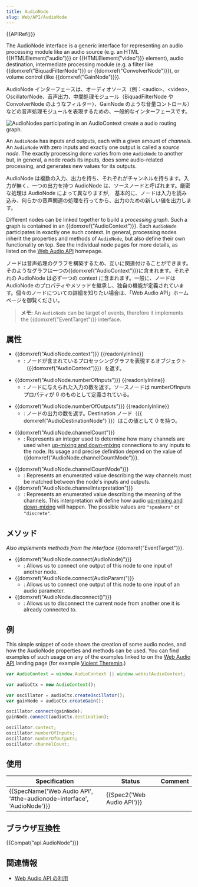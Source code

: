 ```yaml
---
title: AudioNode
slug: Web/API/AudioNode
---
```


{{APIRef()}}

The AudioNode interface is a generic interface for representing an audio processing module like an audio source (e.g. an HTML {{HTMLElement("audio")}} or {{HTMLElement("video")}} element), audio destination, intermediate processing module (e.g. a filter like {{domxref("BiquadFilterNode")}} or {{domxref("ConvolverNode")}}), or volume control (like {{domxref("GainNode")}}).

AudioNode インターフェースは、オーディオソース（例：\<audio>、\<video>, OscillatorNode、音声出力、中間処理モジュール（BiquadFilterNode や ConvolverNode のようなフィルター）、GainNode のような音量コントロール）などの音声処理モジュールを表現するための、一般的なインターフェースです。

![AudioNodes participating in an AudioContext create a audio routing graph.](WebAudioBasics.png)

An `AudioNode` has inputs and outputs, each with a given amount of _channels_. An `AudioNode` with zero inputs and exactly one output is called a _source node_. The exactly processing done varies from one `AudioNode` to another but, in general, a node reads its inputs, does some audio-related processing, and generates new values for its outputs.

AudioNode は複数の入力、出力を持ち、それぞれがチャンネルを持ちます。入力が無く、一つの出力を持つ AudioNode は、ソースノードと呼ばれます。厳密な処理は AudioNode によって異なりますが,　基本的に、ノードは入力を読み込み、何らかの音声関連の処理を行ってから、出力のための新しい値を出力します。

Different nodes can be linked together to build a _processing graph_. Such a graph is contained in an {{domxref("AudioContext")}}. Each `AudioNode` participates in exactly one such context. In general, processing nodes inherit the properties and methods of `AudioNode`, but also define their own functionality on top. See the individual node pages for more details, as listed on the [Web Audio API](/ja/docs/Web/API/Web_Audio_API) homepage.

ノードは音声処理のグラフを構築するため、互いに関連付けることができます。そのようなグラフは一つの{{domxref("AudioContext")}}に含まれます。それぞれの AudioNode は必ず一つの context に含まれます。一般に、ノードは AudioNode のプロパティやメソッドを継承し、独自の機能が定義されています。個々のノードについての詳細を知りたい場合は、「Web Audio API」ホームページを御覧ください。

> **メモ:** An `AudioNode` can be target of events, therefore it implements the {{domxref("EventTarget")}} interface.

## 属性

- {{domxref("AudioNode.context")}} {{readonlyInline}}
  - : ノードが含まれているプロセッシンググラフを表現するオブジェクト（{{domxref("AudioContext")}}）を返す。

<!---->

- {{domxref("AudioNode.numberOfInputs")}} {{readonlyInline}}
  - : ノードに与えられた入力の数を返す。ソースノードは numberOfInputs プロパティが 0 のものとして定義されている。

<!---->

- {{domxref("AudioNode.numberOfOutputs")}} {{readonlyInline}}
  - : ノードの出力の数を返す。Destination ノード（{{ domxref("AudioDestinationNode") }}）はこの値として 0 を持つ。

<!---->

- {{domxref("AudioNode.channelCount")}}
  - : Represents an integer used to determine how many channels are used when [up-mixing and down-mixing](/ja/docs/Web/API/Web_Audio_API/Basic_concepts_behind_Web_Audio_API#Up-mixing_and_down-mixing) connections to any inputs to the node. Its usage and precise definition depend on the value of {{domxref("AudioNode.channelCountMode")}}.

<!---->

- {{domxref("AudioNode.channelCountMode")}}
  - : Represents an enumerated value describing the way channels must be matched between the node's inputs and outputs.
- {{domxref("AudioNode.channelInterpretation")}}
  - : Represents an enumerated value describing the meaning of the channels. This interpretation will define how audio [up-mixing and down-mixing](/ja/docs/Web/API/Web_Audio_API/Basic_concepts_behind_Web_Audio_API#Up-mixing_and_down-mixing) will happen.
    The possible values are `"speakers"` or `"discrete"`.

## メソッド

_Also implements methods from the interface_ {{domxref("EventTarget")}}.

- {{domxref("AudioNode.connect(AudioNode)")}}
  - : Allows us to connect one output of this node to one input of another node.
- {{domxref("AudioNode.connect(AudioParam)")}}
  - : Allows us to connect one output of this node to one input of an audio parameter.
- {{domxref("AudioNode.disconnect()")}}
  - : Allows us to disconnect the current node from another one it is already connected to.

## 例

This simple snippet of code shows the creation of some audio nodes, and how the AudioNode properties and methods can be used. You can find examples of such usage on any of the examples linked to on the [Web Audio API](/ja/docs/Web/API/Web_Audio_API) landing page (for example [Violent Theremin](https://github.com/mdn/violent-theremin).)

```js
var AudioContext = window.AudioContext || window.webkitAudioContext;

var audioCtx = new AudioContext();

var oscillator = audioCtx.createOscillator();
var gainNode = audioCtx.createGain();

oscillator.connect(gainNode);
gainNode.connect(audioCtx.destination);

oscillator.context;
oscillator.numberOfInputs;
oscillator.numberOfOutputs;
oscillator.channelCount;
```

## 使用

| Specification                                                                                | Status                               | Comment |
| -------------------------------------------------------------------------------------------- | ------------------------------------ | ------- |
| {{SpecName('Web Audio API', '#the-audionode-interface', 'AudioNode')}} | {{Spec2('Web Audio API')}} |         |

## ブラウザ互換性

{{Compat("api.AudioNode")}}

## 関連情報

- [Web Audio API の利用](/ja/docs/Web/API/Web_Audio_API/Using_Web_Audio_API)
